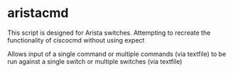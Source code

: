 # aristacmd

This script is designed for Arista switches.
Attempting to recreate the functionality of ciscocmd without using expect

Allows input of a single command or multiple commands (via textfile) to be
run against a single switch or multiple switches (via textfile)
